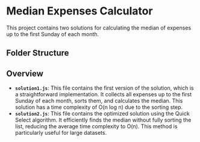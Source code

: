 # Median Expenses Calculator

This project contains two solutions for calculating the median of expenses up to the first Sunday of each month.

## Folder Structure

## Overview

- **`solution1.js`**: This file contains the first version of the solution, which is a straightforward implementation. It collects all expenses up to the first Sunday of each month, sorts them, and calculates the median. This solution has a time complexity of O(n log n) due to the sorting step.
- **`solution2.js`**: This file contains the optimized solution using the Quick Select algorithm. It efficiently finds the median without fully sorting the list, reducing the average time complexity to O(n). This method is particularly useful for large datasets.
